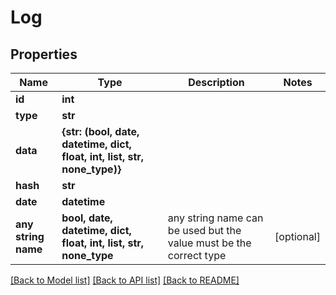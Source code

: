 # Log


## Properties
Name | Type | Description | Notes
------------ | ------------- | ------------- | -------------
**id** | **int** |  | 
**type** | **str** |  | 
**data** | **{str: (bool, date, datetime, dict, float, int, list, str, none_type)}** |  | 
**hash** | **str** |  | 
**date** | **datetime** |  | 
**any string name** | **bool, date, datetime, dict, float, int, list, str, none_type** | any string name can be used but the value must be the correct type | [optional]

[[Back to Model list]](../README.md#documentation-for-models) [[Back to API list]](../README.md#documentation-for-api-endpoints) [[Back to README]](../README.md)


